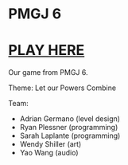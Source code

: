 PMGJ 6
======

# [PLAY HERE](http://rpless.github.io/pmgj-6/)

Our game from PMGJ 6.

Theme: Let our Powers Combine

Team:

 - Adrian Germano (level design)
 - Ryan Plessner (programming)
 - Sarah Laplante (programming)
 - Wendy Shiller (art)
 - Yao Wang (audio)
